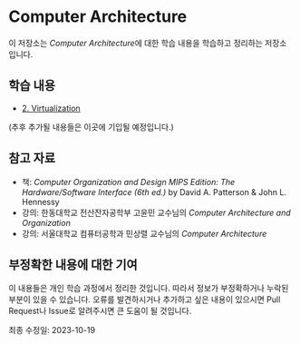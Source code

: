 # Computer Architecture
이 저장소는 *Computer Architecture*에 대한 학습 내용을 학습하고 정리하는 저장소 입니다.

## 학습 내용
* [2. Virtualization](Notes/2.%20Virtualization.md)

(추후 추가될 내용들은 이곳에 기입될 예정입니다.)

## 참고 자료

* 책: *Computer Organization and Design MIPS Edition: The Hardware/Software Interface (6th ed.)* by David A. Patterson & John L. Hennessy
* 강의: 한동대학교 전산잔자공학부 고윤민 교수님의 *Computer Architecture and Organization*
* 강의: 서울대학교 컴퓨터공학과 민상렬 교수님의 *Computer Architecture*

## 부정확한 내용에 대한 기여
이 내용들은 개인 학습 과정에서 정리한 것입니다. 따라서 정보가 부정확하거나 누락된 부분이 있을 수 있습니다. 오류를 발견하시거나 추가하고 싶은 내용이 있으시면 Pull Request나 Issue로 알려주시면 큰 도움이 될 것입니다.

최종 수정일: 2023-10-19
